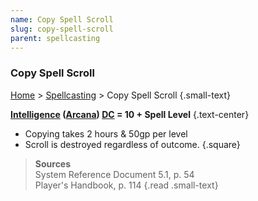 ```yaml
---
name: Copy Spell Scroll
slug: copy-spell-scroll
parent: spellcasting
---
```

### Copy Spell Scroll
[Home](dm-operations-center) > [Spellcasting](spellcasting) > Copy Spell Scroll {.small-text}

**[Intelligence](intelligence) ([Arcana](arcana)) [DC](difficulty-class) = 10 + Spell Level** {.text-center}
- Copying takes 2 hours & 50gp per level
- Scroll is destroyed regardless of outcome.
{.square}

> **Sources** <br/>
> System Reference Document 5.1, p. 54<br/>
> Player's Handbook, p. 114
{.read .small-text}
